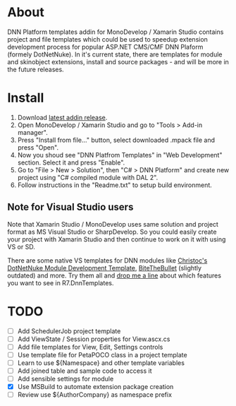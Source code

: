 # About

DNN Platform templates addin for MonoDevelop / Xamarin Studio contains project and file templates
which could be used to speedup extension development process for popular ASP.NET CMS/CMF DNN Plaform (formely DotNetNuke). 
In it's current state, there are templates for module and skinobject extensions, install and source packages - 
and will be more in the future releases.

# Install

1. Download [latest addin release](https://github.com/roman-yagodin/R7.DnnTemplates/releases).
2. Open MonoDevelop / Xamarin Studio and go to "Tools &gt; Add-in manager".
3. Press "Install from file..." button, select downloaded .mpack file and press "Open".
4. Now you shoud see "DNN Platfrom Templates" in "Web Development" section. Select it and press "Enable".
5. Go to "File &gt; New &gt; Solution", then "C# &gt; DNN Platform" and create new project using "C# compiled module with DAL 2".
6. Follow instructions in the "Readme.txt" to setup build environment.

## Note for Visual Studio users

Note that Xamarin Studio / MonoDevelop uses same solution and project format as MS Visual Studio or SharpDevelop. 
So you could easily create your project with Xamarin Studio and then continue to work on it with using VS or SD.

There are some native VS templates for DNN modules like [Christoc's DotNetNuke Module Development Template](http://christoctemplate.codeplex.com/),
[BiteTheBullet](http://www.bitethebullet.co.uk/VS2010DNNTemplate.aspx) (slightly outdated) and more. 
Try them all and [drop me a line](https://github.com/roman-yagodin/R7.DnnTemplates/issues) about which features you want to see in R7.DnnTemplates.

# TODO

- [ ] Add SchedulerJob project template
- [ ] Add ViewState / Session properties for View.ascx.cs
- [ ] Add file templates for View, Edit, Settings controls
- [ ] Use template file for PetaPOCO class in a project template
- [ ] Learn to use ${Namespace} and other template variables
- [ ] Add joined table and sample code to access it
- [ ] Add sensible settings for module
- [x] Use MSBuild to automate extension package creation
- [ ] Review use ${AuthorCompany} as namespace prefix
